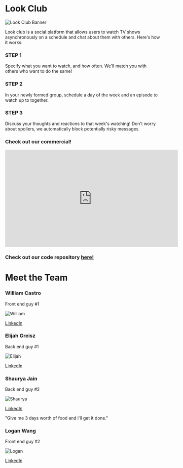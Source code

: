 # Look Club

![Look Club Banner](/Vitamin-CS/images/Banner.png)

Look club is a social platform that allows users to watch TV shows asynchronously on a schedule and chat about them with others. Here's how it works:

### STEP 1
Specify what you want to watch, and how often. We'll match you with others who want to do the same!
### STEP 2
In your newly formed group, schedule a day of the week and an episode to watch up to together.
### STEP 3
Discuss your thoughts and reactions to that week's watching! Don't worry about spoilers, we automatically block potentially risky messages.

### Check out our commercial!

<iframe width="560" height="315" src="https://www.youtube.com/embed/5adIyUlV5FY" frameborder="0" allowfullscreen></iframe>

### Check out our code repository [here!](https://github.com/UWSocialComputing/Vitamin-CS-Project)

# Meet the Team
### William Castro

Front end guy #1

![William](/Vitamin-CS/images/William.png)

[LinkedIn](https://www.linkedin.com/in/williamkcastro/)

### Elijah Greisz

Back end guy #1

![Elijah](/Vitamin-CS/images/Elijah.png)

[LinkedIn](https://www.linkedin.com/in/williamkcastro/)

### Shaurya Jain

Back end guy #2

![Shaurya](/Vitamin-CS/images/Shaurya.png)

[LinkedIn](https://www.linkedin.com/in/williamkcastro/)

"Give me 3 days worth of food and I'll get it done."

### Logan Wang

Front end guy #2

![Logan](/Vitamin-CS/images/Logan.png)

[LinkedIn](https://www.linkedin.com/in/williamkcastro/)